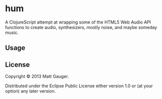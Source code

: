 # hum

A ClojureScript attempt at wrapping some of the HTML5 Web Audio API functions to create audio, synthesizers, mostly noise, and maybe someday music.

## Usage



## License

Copyright © 2013 Matt Gauger.

Distributed under the Eclipse Public License either version 1.0 or (at
your option) any later version.
